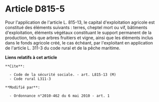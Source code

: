 # Article D815-5

Pour l'application de l'article L. 815-13, le capital d'exploitation agricole est constitué des éléments suivants : terres,
cheptel mort ou vif, bâtiments d'exploitation, éléments végétaux constituant le support permanent de la production, tels que
arbres fruitiers et vigne, ainsi que les éléments inclus dans le fonds agricole créé, le cas échéant, par l'exploitant en
application de l'article L. 311-3 du code rural et de la pêche maritime.

**Liens relatifs à cet article**

	**Cite**:

	  - Code de la sécurité sociale. - art. L815-13 (M)
	  - Code rural L311-3

	**Modifié par**:

	  - Ordonnance n°2010-462 du 6 mai 2010 - art. 1
